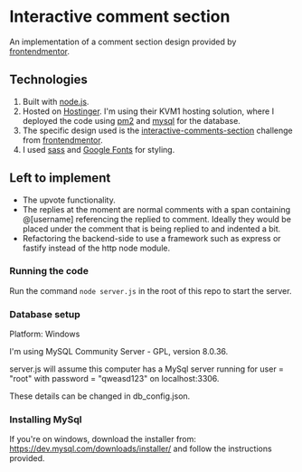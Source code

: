 # Interactive comment section

An implementation of a comment section design provided by [frontendmentor](https://frontendmentor.io).

## Technologies

1. Built with [node.js]([http://jekyllrb.com/](https://nodejs.org/en)).
1. Hosted on [Hostinger]([https://pages.github.com/](https://www.hostinger.co.uk/)). I'm using their KVM1 hosting solution, where I deployed the code using [pm2](https://pm2.keymetrics.io/) and [mysql](https://dev.mysql.com/downloads/installer/) for the database.
1. The specific design used is the [interactive-comments-section](https://www.frontendmentor.io/challenges/interactive-comments-section-iG1RugEG9) challenge from [frontendmentor](https://frontendmentor.io).
1. I used [sass](https://sass-lang.com/) and
   [Google Fonts](https://www.google.com/fonts) for styling.
## Left to implement
- The upvote functionality.
- The replies at the moment are normal comments with a span containing @[username] referencing the replied to comment. Ideally they would be placed under the comment that is being replied to and indented a bit.
- Refactoring the backend-side to use a framework such as express or fastify instead of the http node module.

### Running the code

Run the command ```node server.js``` in the root of this repo to start the server.

### Database setup
Platform: Windows

I'm using MySQL Community Server - GPL, version 8.0.36.

server.js will assume this computer has a MySql server running for user = "root" with password = "qweasd123" on localhost:3306.

These details can be changed in db_config.json.

### Installing MySql

If you're on windows, download the installer from: https://dev.mysql.com/downloads/installer/ and follow the instructions provided.

